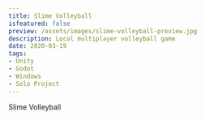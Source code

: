 ```yaml
---
title: Slime Volleyball
isfeatured: false
preview: /assets/images/slime-volleyball-preview.jpg
description: Local multiplayer volleyball game
date: 2020-03-19
tags:
- Unity
- Godot
- Windows
- Solo Project
---
```

Slime Volleyball